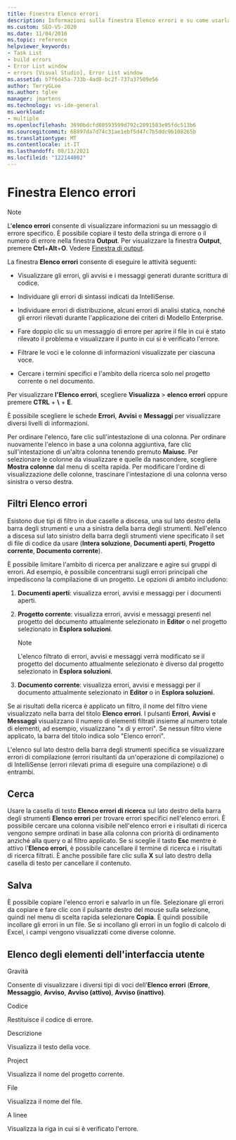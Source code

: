 ```yaml
---
title: Finestra Elenco errori
description: Informazioni sulla finestra Elenco errori e su come usarla per eseguire attività correlate alla risoluzione degli errori visualizzati.
ms.custom: SEO-VS-2020
ms.date: 11/04/2016
ms.topic: reference
helpviewer_keywords:
- Task List
- build errors
- Error List window
- errors [Visual Studio], Error List window
ms.assetid: b7f6d45a-733b-4ad8-bc2f-737a37509e56
author: TerryGLee
ms.author: tglee
manager: jmartens
ms.technology: vs-ide-general
ms.workload:
- multiple
ms.openlocfilehash: 3690bdcfd80593599d792c2091583e95fdc513b6
ms.sourcegitcommit: 68897da7d74c31ae1ebf5d47c7b5ddc9b108265b
ms.translationtype: MT
ms.contentlocale: it-IT
ms.lasthandoff: 08/13/2021
ms.locfileid: "122144002"
---
```

# <a name="error-list-window"></a>Finestra Elenco errori

> [!NOTE]
> L'**elenco errori** consente di visualizzare informazioni su un messaggio di errore specifico. È possibile copiare il testo della stringa di errore o il numero di errore nella finestra **Output**. Per visualizzare la finestra **Output**, premere **Ctrl**+**Alt**+**O**. Vedere [Finestra di output](../../ide/reference/output-window.md).

La finestra **Elenco errori** consente di eseguire le attività seguenti:

- Visualizzare gli errori, gli avvisi e i messaggi generati durante scrittura di codice.

- Individuare gli errori di sintassi indicati da IntelliSense.

- Individuare errori di distribuzione, alcuni errori di analisi statica, nonché gli errori rilevati durante l'applicazione dei criteri di Modello Enterprise.

- Fare doppio clic su un messaggio di errore per aprire il file in cui è stato rilevato il problema e visualizzare il punto in cui si è verificato l'errore.

- Filtrare le voci e le colonne di informazioni visualizzate per ciascuna voce.

- Cercare i termini specifici e l'ambito della ricerca solo nel progetto corrente o nel documento.

Per visualizzare **l'Elenco errori**, scegliere **Visualizza**  >  **elenco errori** oppure premere **CTRL** + **\\** + **E**.

È possibile scegliere le schede **Errori**, **Avvisi** e **Messaggi** per visualizzare diversi livelli di informazioni.

Per ordinare l'elenco, fare clic sull'intestazione di una colonna. Per ordinare nuovamente l'elenco in base a una colonna aggiuntiva, fare clic sull'intestazione di un'altra colonna tenendo premuto **Maiusc**. Per selezionare le colonne da visualizzare e quelle da nascondere, scegliere **Mostra colonne** dal menu di scelta rapida. Per modificare l'ordine di visualizzazione delle colonne, trascinare l'intestazione di una colonna verso sinistra o verso destra.

## <a name="error-list-filters"></a>Filtri Elenco errori

Esistono due tipi di filtro in due caselle a discesa, una sul lato destro della barra degli strumenti e una a sinistra della barra degli strumenti. Nell'elenco a discesa sul lato sinistro della barra degli strumenti viene specificato il set di file di codice da usare (**Intera soluzione**, **Documenti aperti**, **Progetto corrente**, **Documento corrente**).

È possibile limitare l'ambito di ricerca per analizzare e agire sui gruppi di errori. Ad esempio, è possibile concentrarsi sugli errori principali che impediscono la compilazione di un progetto. Le opzioni di ambito includono:

1. **Documenti aperti**: visualizza errori, avvisi e messaggi per i documenti aperti.

2. **Progetto corrente**: visualizza errori, avvisi e messaggi presenti nel progetto del documento attualmente selezionato in **Editor** o nel progetto selezionato in **Esplora soluzioni**.

    > [!NOTE]
    > L'elenco filtrato di errori, avvisi e messaggi verrà modificato se il progetto del documento attualmente selezionato è diverso dal progetto selezionato in **Esplora soluzioni**.

3. **Documento corrente**: visualizza errori, avvisi e messaggi per il documento attualmente selezionato in **Editor** o in **Esplora soluzioni**.

Se ai risultati della ricerca è applicato un filtro, il nome del filtro viene visualizzato nella barra del titolo **Elenco errori**. I pulsanti **Errori**, **Avvisi** e **Messaggi** visualizzano il numero di elementi filtrati insieme al numero totale di elementi, ad esempio, visualizzano "x di y errori". Se nessun filtro viene applicato, la barra del titolo indica solo "Elenco errori".

L'elenco sul lato destro della barra degli strumenti specifica se visualizzare errori di compilazione (errori risultanti da un'operazione di compilazione) o di IntelliSense (errori rilevati prima di eseguire una compilazione) o di entrambi.

## <a name="search"></a>Cerca

Usare la casella di testo **Elenco errori di ricerca** sul lato destro della barra degli strumenti **Elenco errori** per trovare errori specifici nell'elenco errori. È possibile cercare una colonna visibile nell'elenco errori e i risultati di ricerca vengono sempre ordinati in base alla colonna con priorità di ordinamento anziché alla query o al filtro applicato. Se si sceglie il tasto **Esc** mentre è attivo l'**Elenco errori**, è possibile cancellare il termine di ricerca e i risultati di ricerca filtrati. È anche possibile fare clic sulla **X** sul lato destro della casella di testo per cancellare il contenuto.

## <a name="save"></a>Salva

È possibile copiare l'elenco errori e salvarlo in un file. Selezionare gli errori da copiare e fare clic con il pulsante destro del mouse sulla selezione, quindi nel menu di scelta rapida selezionare **Copia**. È quindi possibile incollare gli errori in un file. Se si incollano gli errori in un foglio di calcolo di Excel, i campi vengono visualizzati come diverse colonne.

## <a name="ui-element-list"></a>Elenco degli elementi dell'interfaccia utente

Gravità

Consente di visualizzare i diversi tipi di voci dell'**Elenco errori** (**Errore**, **Messaggio**, **Avviso**, **Avviso (attivo)**, **Avviso (inattivo)**.

Codice

Restituisce il codice di errore.

Descrizione

Visualizza il testo della voce.

Project

Visualizza il nome del progetto corrente.

File

Visualizza il nome del file.

A linee

Visualizza la riga in cui si è verificato l'errore.
